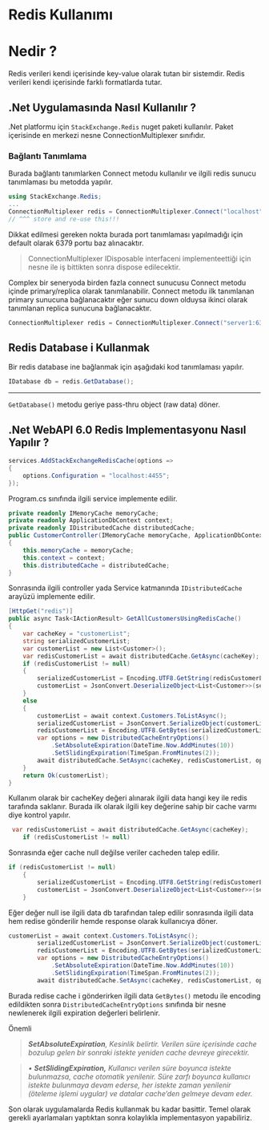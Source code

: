 # Redis Kullanımı

# Nedir ?

Redis verileri kendi içerisinde key-value olarak tutan bir sistemdir. Redis verileri kendi içerisinde farklı formatlarda tutar.

## .Net Uygulamasında Nasıl Kullanılır ?

.Net platformu için `StackExchange.Redis` nuget paketi kullanılır. Paket içerisinde en merkezi nesne ConnectionMultiplexer sınıfıdır.

### Bağlantı Tanımlama

Burada bağlantı tanımlarken Connect metodu kullanılır ve ilgili redis sunucu tanımlaması bu metodda yapılır. 

```csharp
using StackExchange.Redis;
...
ConnectionMultiplexer redis = ConnectionMultiplexer.Connect("localhost");
// ^^^ store and re-use this!!!
```

Dikkat edilmesi gereken nokta burada port tanımlaması yapılmadığı için default olarak 6379 portu baz alınacaktır.

> ConnectionMultiplexer IDisposable interfaceni implementeettiği için nesne ile iş bittikten sonra dispose edilecektir.
> 

Complex bir seneryoda birden fazla connect sunucusu Connect metodu içinde primary/replica olarak tanımlanabilir. Connect metodu ilk tanımlanan primary sunucuna bağlanacaktır  eğer sunucu down olduysa ikinci olarak tanımlanan replica sunucuna bağlanacaktır. 

```csharp
ConnectionMultiplexer redis = ConnectionMultiplexer.Connect("server1:6379,server2:6379");
```

## Redis Database i Kullanmak

Bir redis database ine bağlanmak için aşağıdaki kod tanımlaması yapılır.

```csharp
IDatabase db = redis.GetDatabase();
```

---

`GetDatabase()` metodu geriye pass-thru object (raw data) döner.

## .Net WebAPI 6.0 Redis Implementasyonu Nasıl Yapılır ?

```csharp
services.AddStackExchangeRedisCache(options =>
{
    options.Configuration = "localhost:4455";
});
```

Program.cs sınıfında ilgili service implemente edilir.

```csharp
private readonly IMemoryCache memoryCache;
private readonly ApplicationDbContext context;
private readonly IDistributedCache distributedCache;
public CustomerController(IMemoryCache memoryCache, ApplicationDbContext context, IDistributedCache distributedCache)
{
    this.memoryCache = memoryCache;
    this.context = context;
    this.distributedCache = distributedCache;
}
```

Sonrasında ilgili controller yada Service katmanında `IDistributedCache` arayüzü implemente edilir.

```csharp
[HttpGet("redis")]
public async Task<IActionResult> GetAllCustomersUsingRedisCache()
{
    var cacheKey = "customerList";
    string serializedCustomerList;
    var customerList = new List<Customer>();
    var redisCustomerList = await distributedCache.GetAsync(cacheKey);
    if (redisCustomerList != null)
    {
        serializedCustomerList = Encoding.UTF8.GetString(redisCustomerList);
        customerList = JsonConvert.DeserializeObject<List<Customer>>(serializedCustomerList);
    }
    else
    {
        customerList = await context.Customers.ToListAsync();
        serializedCustomerList = JsonConvert.SerializeObject(customerList);
        redisCustomerList = Encoding.UTF8.GetBytes(serializedCustomerList);
        var options = new DistributedCacheEntryOptions()
            .SetAbsoluteExpiration(DateTime.Now.AddMinutes(10))
            .SetSlidingExpiration(TimeSpan.FromMinutes(2));
        await distributedCache.SetAsync(cacheKey, redisCustomerList, options);
    }
    return Ok(customerList);
}
```

Kullanım olarak bir cacheKey değeri alınarak ilgili data hangi key ile redis tarafında saklanır. Burada ilk olarak ilgili key değerine sahip bir cache varmı diye kontrol yapılır.

```csharp
 var redisCustomerList = await distributedCache.GetAsync(cacheKey);
    if (redisCustomerList != null)
```

Sonrasında eğer cache null değilse veriler cacheden talep edilir.

```csharp
if (redisCustomerList != null)
    {
        serializedCustomerList = Encoding.UTF8.GetString(redisCustomerList);
        customerList = JsonConvert.DeserializeObject<List<Customer>>(serializedCustomerList);
    }
```

Eğer değer null ise ilgili data db tarafından talep edilir sonrasında ilgili data hem redise gönderilir hemde response olarak kullanıcıya döner.

```csharp
customerList = await context.Customers.ToListAsync();
        serializedCustomerList = JsonConvert.SerializeObject(customerList);
        redisCustomerList = Encoding.UTF8.GetBytes(serializedCustomerList);
        var options = new DistributedCacheEntryOptions()
            .SetAbsoluteExpiration(DateTime.Now.AddMinutes(10))
            .SetSlidingExpiration(TimeSpan.FromMinutes(2));
        await distributedCache.SetAsync(cacheKey, redisCustomerList, options);
```

Burada redise cache i gönderirken ilgili data `GetBytes()` metodu ile encoding edildikten sonra `DistributedCacheEntryOptions` sınıfında bir nesne newlenerek ilgili expiration değerleri belirlenir.

Önemli

> ***SetAbsoluteExpiration**, Kesinlik belirtir. Verilen süre içerisinde cache bozulup gelen bir sonraki istekte yeniden cache devreye girecektir.*
> 

> *• **SetSlidingExpiration,** Kullanıcı verilen süre boyunca istekte bulunmazsa, cache otomatik yenilenir. Süre zarfı boyunca kullanıcı istekte bulunmaya devam ederse, her istekte zaman yenilenir (öteleme işlemi uygular) ve datalar cache’den gelmeye devam eder.*
> 

Son olarak uygulamalarda Redis kullanmak bu kadar basittir. Temel olarak gerekli ayarlamaları yaptıktan sonra kolaylıkla implementasyon yapabiliriz.
